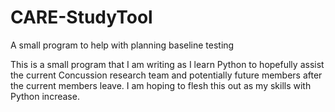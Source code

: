 # CARE-StudyTool
A small program to help with planning baseline testing

This is a small program that I am writing as I learn Python to hopefully assist the current Concussion research team and potentially future members after the current members leave. I am hoping to flesh this out as my skills with Python increase.
